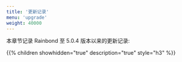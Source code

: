 ```yaml
---
title: '更新记录'
menu: 'upgrade'
weight: 40000
---
```


本章节记录 Rainbond 至 5.0.4 版本以来的更新记录:

{{% children showhidden="true" description="true" style="h3"  %}}
